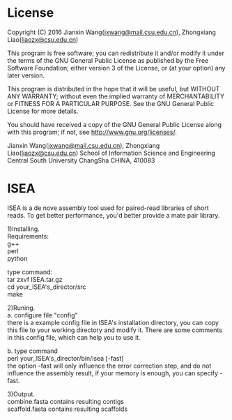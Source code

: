License
=========

Copyright (C) 2016 Jianxin Wang(jxwang@mail.csu.edu.cn), Zhongxiang Liao(liaozx@csu.edu.cn)

This program is free software; you can redistribute it and/or
modify it under the terms of the GNU General Public License
as published by the Free Software Foundation; either version 3
of the License, or (at your option) any later version.

This program is distributed in the hope that it will be useful,
but WITHOUT ANY WARRANTY; without even the implied warranty of
MERCHANTABILITY or FITNESS FOR A PARTICULAR PURPOSE.  See the
GNU General Public License for more details.

You should have received a copy of the GNU General Public License
along with this program; if not, see <http://www.gnu.org/licenses/>.

Jianxin Wang(jxwang@mail.csu.edu.cn), Zhongxiang Liao(liaozx@csu.edu.cn)
School of Information Science and Engineering
Central South University
ChangSha
CHINA, 410083


ISEA   
=========
ISEA is a de nove assembly tool used for paired-read libraries of short reads. To get better performance, you'd better provide a mate pair library.
       
1)Installing.      
Requirements:   
g++    
perl    
python    

type command:    
tar zxvf ISEA.tar.gz     
cd your_ISEA's_director/src     
make    
     
2)Runing.    
a. configure file "config"     
   there is a example config file in ISEA's installation directory, you can copy this file to your working directory and modify it. There are some comments in this config file, which can help you to use it.      
       
b. type command     
	perl your_ISEA's_director/bin/isea [-fast]     
   the option -fast will only influence the error correction step, and do not influence the assembly result, if your memory is enough, you can specify -fast.    
  
3)Output.    
combine.fasta contains resulting contigs    
scaffold.fasta contains resulting scaffolds    
